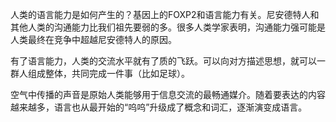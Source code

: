 人类的语言能力是如何产生的？基因上的FOXP2和语言能力有关。尼安德特人和其他人类的沟通能力比我们祖先要弱的多。很多人类学家表明，沟通能力强可能是人类最终在竞争中超越尼安德特人的原因。

有了语言能力，人类的交流水平就有了质的飞跃。可以向对方描述思想，就可以一群人组成整体，共同完成一件事（比如足球）。

空气中传播的声音是原始人类能够用于信息交流的最畅通媒介。随着要表达的内容越来越多，语言也从最开始的“呜呜”升级成了概念和词汇，逐渐演变成语言。
